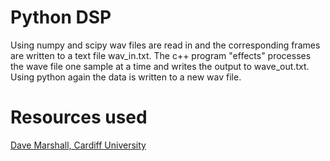# Python DSP
Using numpy and scipy wav files are read in and the corresponding frames are written to a text file wav_in.txt. The c++ program "effects" processes the wave file one sample at a time and writes the output to wave_out.txt. Using python again the data is written to a new wav file.

# Resources used
[Dave Marshall, Cardiff University](https://users.cs.cf.ac.uk/Dave.Marshall/CM0268/PDF/10_CM0268_Audio_FX.pdf)

